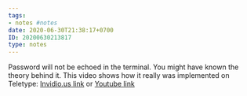 ```yaml
---
tags:
- notes #notes
date: 2020-06-30T21:38:17+0700
ID: 20200630213817
type: notes
---
```


Password will not be echoed in the terminal. You might have known the theory behind it. This video shows how it really was implemented on Teletype: [Invidio.us link][invidious] or [Youtube link][youtube]

[invidious]: https://invidious.snopyta.org/watch?v=2XLZ4Z8LpEE&t=671
[youtube]: https://www.youtube.com/watch?v=2XLZ4Z8LpEE&t=671